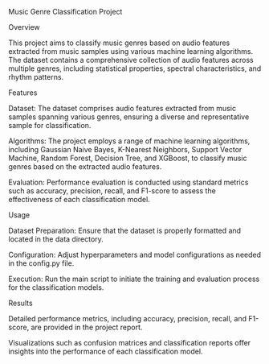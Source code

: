 Music Genre Classification Project

Overview

This project aims to classify music genres based on audio features extracted from music samples using various machine learning algorithms. The dataset contains a comprehensive collection of audio features across multiple genres, including statistical properties, spectral characteristics, and rhythm patterns.

Features

Dataset: The dataset comprises audio features extracted from music samples spanning various genres, ensuring a diverse and representative sample for classification.

Algorithms: The project employs a range of machine learning algorithms, including Gaussian Naive Bayes, K-Nearest Neighbors, Support Vector Machine, Random Forest, Decision Tree, and XGBoost, to classify music genres based on the extracted audio features.

Evaluation: Performance evaluation is conducted using standard metrics such as accuracy, precision, recall, and F1-score to assess the effectiveness of each classification model.

Usage

Dataset Preparation: Ensure that the dataset is properly formatted and located in the data directory.

Configuration: Adjust hyperparameters and model configurations as needed in the config.py file.

Execution: Run the main script to initiate the training and evaluation process for the classification models.

Results

Detailed performance metrics, including accuracy, precision, recall, and F1-score, are provided in the project report.

Visualizations such as confusion matrices and classification reports offer insights into the performance of each classification model.
